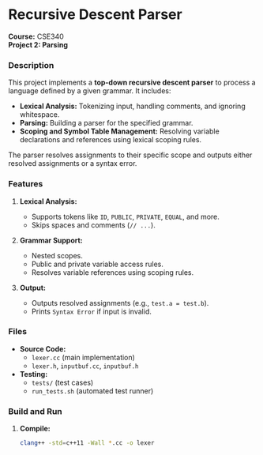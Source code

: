 # Recursive Descent Parser

**Course:** CSE340  
**Project 2: Parsing**  

### Description  
This project implements a **top-down recursive descent parser** to process a language defined by a given grammar. It includes:  
- **Lexical Analysis:** Tokenizing input, handling comments, and ignoring whitespace.  
- **Parsing:** Building a parser for the specified grammar.  
- **Scoping and Symbol Table Management:** Resolving variable declarations and references using lexical scoping rules.  

The parser resolves assignments to their specific scope and outputs either resolved assignments or a syntax error.  

### Features  
1. **Lexical Analysis:**  
   - Supports tokens like `ID`, `PUBLIC`, `PRIVATE`, `EQUAL`, and more.  
   - Skips spaces and comments (`// ...`).  

2. **Grammar Support:**  
   - Nested scopes.  
   - Public and private variable access rules.  
   - Resolves variable references using scoping rules.  

3. **Output:**  
   - Outputs resolved assignments (e.g., `test.a = test.b`).  
   - Prints `Syntax Error` if input is invalid.  

### Files  
- **Source Code:**  
  - `lexer.cc` (main implementation)  
  - `lexer.h`, `inputbuf.cc`, `inputbuf.h`  
- **Testing:**  
  - `tests/` (test cases)  
  - `run_tests.sh` (automated test runner)  

### Build and Run  
1. **Compile:**  
   ```bash
   clang++ -std=c++11 -Wall *.cc -o lexer
